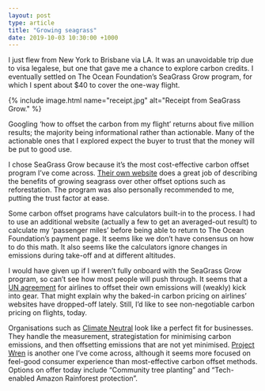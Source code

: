 ```yaml
---
layout: post
type: article
title: "Growing seagrass"
date: 2019-10-03 10:30:00 +1000
---
```


I just flew from New York to Brisbane via LA. It was an unavoidable trip due to visa legalese, but one that gave me a chance to explore carbon credits. I eventually settled on The Ocean Foundation’s SeaGrass Grow program, for which I spent about \$40 to cover the one-way flight.

{% include image.html name="receipt.jpg" alt="Receipt from SeaGrass Grow." %}

Googling ‘how to offset the carbon from my flight’ returns about five million results; the majority being informational rather than actionable. Many of the actionable ones that I explored expect the buyer to trust that the money will be put to good use.

I chose SeaGrass Grow because it’s the most cost-effective carbon offset program I’ve come across. [Their own website](https://www.oceanfdn.org/calculator/whyblue) does a great job of describing the benefits of growing seagrass over other offset options such as reforestation. The program was also personally recommended to me, putting the trust factor at ease.

Some carbon offset programs have calculators built-in to the process. I had to use an additional website (actually a few to get an averaged-out result) to calculate my ‘passenger miles’ before being able to return to The Ocean Foundation’s payment page. It seems like we don’t have consensus on how to do this math. It also seems like the calculators ignore changes in emissions during take-off and at different altitudes.

I would have given up if I weren’t fully onboard with the SeaGrass Grow program, so can’t see how most people will push through. It seems that a [UN agreement](https://en.wikipedia.org/wiki/Carbon_Offsetting_and_Reduction_Scheme_for_International_Aviation) for airlines to offset their own emissions will (weakly) kick into gear. That might explain why the baked-in carbon pricing on airlines’ websites have dropped-off lately. Still, I’d like to see non-negotiable carbon pricing on flights, today.

Organisations such as [Climate Neutral](https://www.climateneutral.org/how-it-works) look like a perfect fit for businesses. They handle the measurement, strategistation for minimising carbon emissions, and then offsetting emissions that are not yet minimised. [Project Wren](https://projectwren.com/) is another one I’ve come across, although it seems more focused on feel-good consumer experience than most-effective carbon offset methods. Options on offer today include “Community tree planting” and “Tech-enabled Amazon Rainforest protection”.
